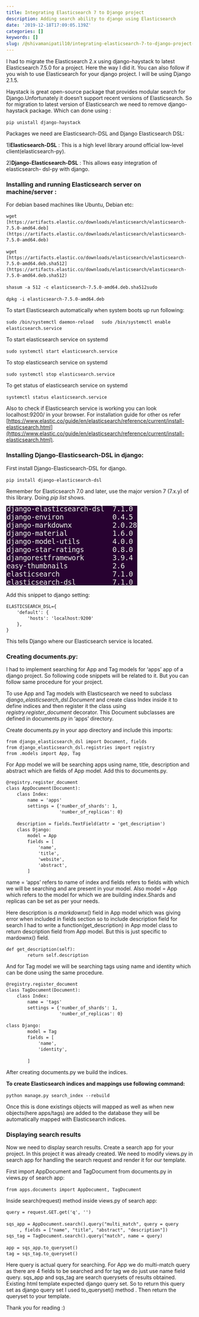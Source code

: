 ```yaml
---
title: Integrating Elasticsearch 7 to Django project
description: Adding search ability to django using Elasticsearch
date: '2019-12-18T17:09:05.139Z'
categories: []
keywords: []
slug: /@shivamanipatil10/integrating-elasticsearch-7-to-django-project-c3812de78246
---
```


I had to migrate the Elasticsearch 2.x using django-haystack to latest Elasticsearch 7.5.0 for a project. Here the way I did it. You can also follow if you wish to use Elasticsearch for your django project. I will be using Django 2.1.5.

Haystack is great open-source package that provides modular search for Django.Unfortunately it doesn’t support recent versions of Elasticsearch. So for migration to latest version of Elasticsearch we need to remove django-haystack package. Which can done using :

`
pip unistall django-haystack
`

Packages we need are Elasticsearch-DSL and Django Elasticsearch DSL:

1)**Elasticsearch-DSL** : This is a high level library around official low-level client(elasticsearch-py).

2)**Django-Elasticsearch-DSL** : This allows easy integration of elasticsearch- dsl-py with django.

### Installing and running Elasticsearch server on machine/server :

For debian based machines like Ubuntu, Debian etc:

```
wget [https://artifacts.elastic.co/downloads/elasticsearch/elasticsearch-7.5.0-amd64.deb](https://artifacts.elastic.co/downloads/elasticsearch/elasticsearch-7.5.0-amd64.deb)

wget [https://artifacts.elastic.co/downloads/elasticsearch/elasticsearch-7.5.0-amd64.deb.sha512](https://artifacts.elastic.co/downloads/elasticsearch/elasticsearch-7.5.0-amd64.deb.sha512)

shasum -a 512 -c elasticsearch-7.5.0-amd64.deb.sha512sudo 

dpkg -i elasticsearch-7.5.0-amd64.deb
```

To start Elasticsearch automatically when system boots up run following:

`
sudo /bin/systemctl daemon-reload  
sudo /bin/systemctl enable elasticsearch.service
`

To start elasticsearch service on systemd

`
sudo systemctl start elasticsearch.service
`

To stop elasticsearch service on systemd

`
sudo systemctl stop elasticsearch.service
`

To get status of elasticsearch service on systemd

`
systemctl status elasticsearch.service
`

Also to check if Elasticsearch service is working you can look localhost:9200/ in your browser. For installation guide for other os refer [https://www.elastic.co/guide/en/elasticsearch/reference/current/install-elasticsearch.html](https://www.elastic.co/guide/en/elasticsearch/reference/current/install-elasticsearch.html).

### Installing Django-Elasticsearch-DSL in django:

First install Django-Elasticsearch-DSL for django.

`
pip install django-elasticsearch-dsl
`

Remember for Elasticsearch 7.0 and later, use the major version 7 (7.x.y) of this library. Doing _pip list_ shows.

![](/static/images/elasticsearch/piplist.png)

Add this snippet to django setting:

```
ELASTICSEARCH_DSL={  
    'default': {  
        'hosts': 'localhost:9200'  
    },  
}
```

This tells Django where our Elasticsearch service is located.

### Creating documents.py:

I had to implement searching for App and Tag models for ‘apps’ app of a django project. So following code snippets will be related to it. But you can follow same procedure for your project.

To use App and Tag models with Elasticsearch we need to subclass _django_elasticsearch_dsl.Document_ and create class Index inside it to define indices and then register it the class using _registry.register_document_ decorator. This Document subclasses are defined in documents.py in ‘apps’ directory.

Create documents.py in your app directory and include this imports:

```
from django_elasticsearch_dsl import Document, fields  
from django_elasticsearch_dsl.registries import registry  
from .models import App, Tag
```

For App model we will be searching apps using name, title, description and abstract which are fields of App model. Add this to documents.py.

```
@registry.register_document 
class AppDocument(Document):  
    class Index:  
        name = 'apps'  
        settings = {'number_of_shards': 1,  
                    'number_of_replicas': 0}  
      
    description = fields.TextField(attr = 'get_description')  
    class Django:  
        model = App  
        fields = [  
            'name',  
            'title',  
            'website',  
            'abstract',  
        ]
```

name = ‘apps’ refers to name of index and fields refers to fields with which we will be searching and are present in your model. Also model = App which refers to the model for which we are building index.Shards and replicas can be set as per your needs.

Here description is _a markdownx_() field in App model which was giving error when included in fields section so to include description field for search I had to write a function(get_description) in App model class to return description field from App model. But this is just specific to mardownx() field.

```
def get_description(self):  
        return self.description
```

And for Tag model we will be searching tags using name and identity which can be done using the same procedure.

```
@registry.register_document
class TagDocument(Document):  
    class Index:  
        name = 'tags'  
        settings = {'number_of_shards': 1,  
                    'number_of_replicas': 0}

class Django:  
        model = Tag  
        fields = [  
            'name',  
            'identity',  
              
        ]
```

After creating documents.py we build the indices.

**To create Elasticsearch indices and mappings use following command:**

`
python manage.py search_index --rebuild
`

Once this is done existings objects will mapped as well as when new objects(here apps/tags) are added to the database they will be automatically mapped with Elasticsearch indices.

### Displaying search results

Now we need to display search results. Create a search app for your project. In this project it was already created. We need to modify views.py in search app for handling the search request and render it for our template.

First import AppDocument and TagDocument from documents.py in views.py of search app:

`
from apps.documents import AppDocument, TagDocument
`

Inside search(request) method inside views.py of search app:

```
query = request.GET.get('q', '')

sqs_app = AppDocument.search().query("multi_match", query = query  
     , fields = ["name", "title", "abstract", "description"])  
sqs_tag = TagDocument.search().query("match", name = query)

app = sqs_app.to_queryset()  
tag = sqs_tag.to_queryset()
```

Here query is actual query for searching. For App we do multi-match query as there are 4 fields to be searched and for tag we do just use name field query. sqs_app and sqs_tag are search querysets of results obtained. Existing html template expected django query set. So to return this query set as django query set I used to_queryset() method . Then return the queryset to your template.

Thank you for reading :)
